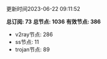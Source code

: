 更新时间2023-06-22 09:11:52

**总订阅: 73**
**总节点: 1036**
**有效节点: 386**
- v2ray节点: 286
- ss节点: 11
- trojan节点: 89
